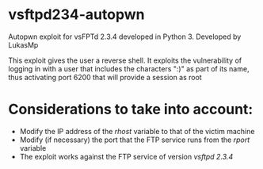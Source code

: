 # vsftpd234-autopwn
Autopwn exploit for vsFPTd 2.3.4 developed in Python 3. 
Developed by LukasMp

This exploit gives the user a reverse shell. It exploits the vulnerability of logging in with a user that includes the characters ":)" as part of its name, thus activating port 6200 that will provide a session as root


# Considerations to take into account:

- Modify the IP address of the *rhost* variable to that of the victim machine
- Modify (if necessary) the port that the FTP service runs from the *rport* variable
- The exploit works against the FTP service of version *vsftpd 2.3.4*
